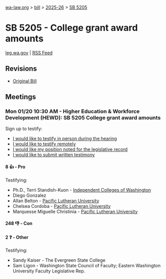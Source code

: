 [wa-law.org](/) > [bill](/bill/) > [2025-26](/bill/2025-26/) > [SB 5205](/bill/2025-26/sb/5205/)

# SB 5205 - College grant award amounts
[leg.wa.gov](https://app.leg.wa.gov/billsummary?BillNumber=5205&Year=2025&Initiative=false) | [RSS Feed](./rss.xml)

## Revisions
* [Original Bill](1/)

## Meetings
### Mon 01/20 10:30 AM - Higher Education & Workforce Development (HEWD): SB 5205 College grant award amounts
Sign up to testify:
* [I would like to testify in person during the hearing](https://app.leg.wa.gov/csi/Testifier/Add?chamber=House&mId=32463&aId=161533&caId=24757&tId=1)
* [I would like to testify remotely](https://app.leg.wa.gov/csi/Testifier/Add?chamber=House&mId=32463&aId=161533&caId=24757&tId=2)
* [I would like my position noted for the legislative record](https://app.leg.wa.gov/csi/Testifier/Add?chamber=House&mId=32463&aId=161533&caId=24757&tId=3)
* [I would like to submit written testimony](https://app.leg.wa.gov/csi/Testifier/Add?chamber=House&mId=32463&aId=161533&caId=24757&tId=4)

#### 8 👍 - Pro
Testifying:
* Ph.D., Terri Standish-Kuon - [Independent Colleges of Washington](/org/independent_colleges_of_washington/)
* Diego Gonzalez
* Allan Belton - [Pacific Lutheran University](/org/pacific_lutheran_university/)
* Chelsea Cordoba - [Pacific Lutheran University](/org/pacific_lutheran_university/)
* Marquesse Miguelle Christinia - [Pacific Lutheran University](/org/pacific_lutheran_university/)

#### 248 👎 - Con

#### 2 ❓ - Other
Testifying:
* Sandy Kaiser - The Evergreen State College
* Sam Ligon - Washington State Council of Faculty; Eastern Washington University Faculty Legislative Rep.
